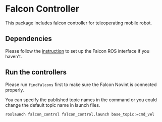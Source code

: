 # Falcon Controller
This package includes falcon controller for teleoperating mobile robot.

## Dependencies

Please follow the [instruction](../ros_falcon_interface/README.md) to set up the Falcon ROS interface if you haven't.

## Run the controllers

Please run `findfalcons` first to make sure the Falcon Novint is connected properly.

You can specify the published topic names in the command or you could change the default topic name in launch files.

`roslaunch falcon_control falcon_control.launch base_topic:=cmd_vel  ` 

